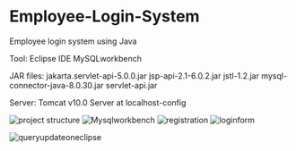# Employee-Login-System
Employee login system using Java

Tool:
Eclipse IDE
MySQLworkbench

JAR files:
jakarta.servlet-api-5.0.0.jar
jsp-api-2.1-6.0.2.jar
jstl-1.2.jar
mysql-connector-java-8.0.30.jar
servlet-api.jar

Server:
Tomcat v10.0 Server at localhost-config


![project structure](https://user-images.githubusercontent.com/39164201/192584767-45989df6-ddc6-401c-86ed-ea1e12c91e06.png)
![Mysqlworkbench](https://user-images.githubusercontent.com/39164201/192584798-ad14a3f3-8d4a-4235-8d13-9a079f0e1ea2.png)
![registration](https://user-images.githubusercontent.com/39164201/192584837-49f01c7d-97d8-499f-acf8-55f273aa714f.png)
![loginform](https://user-images.githubusercontent.com/39164201/192584853-8f4a492e-0f25-4451-981e-0a4281e9dbe8.png)

![queryupdateoneclipse](https://user-images.githubusercontent.com/39164201/192584897-12fed6d0-94b2-467d-afd6-397e2a9a9292.png)
